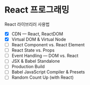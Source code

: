 # React 프로그래밍

React 라이브리러 사용법

- [x] CDN — React, ReactDOM
- [x] Virtual DOM & Virtual Node
- [ ] React Component vs. React Element
- [ ] React State vs. Props
- [ ] Event Handling — DOM vs. React
- [ ] JSX & Babel Standalone
- [ ] Production Build
- [ ] Babel JavaScript Compiler & Presets
- [ ] Random Count Up (with React)
